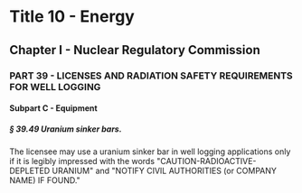 
# Title 10 - Energy
## Chapter I - Nuclear Regulatory Commission
### PART 39 - LICENSES AND RADIATION SAFETY REQUIREMENTS FOR WELL LOGGING
#### Subpart C - Equipment
##### § 39.49 Uranium sinker bars.

The licensee may use a uranium sinker bar in well logging applications only if it is legibly impressed with the words "CAUTION-RADIOACTIVE-DEPLETED URANIUM" and "NOTIFY CIVIL AUTHORITIES (or COMPANY NAME) IF FOUND."
